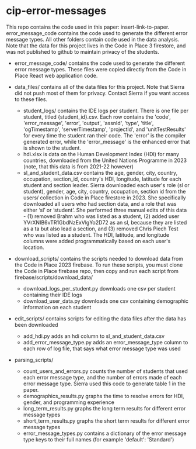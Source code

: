 # cip-error-messages
This repo contains the code used in this paper: insert-link-to-paper. error_message_code contains the code used to generate the different error message types. All other folders contain code used in the data analysis. Note that the data for this project lives in the Code in Place 3 firestore, and was not published to github to maintain privacy of the students.

+ error_message_code/ contains the code used to generate the different error message types. These files were copied directly from the Code in Place React web application code.

+ data_files/ contains all of the data files for this project. Note that Sierra did not push most of them for privacy. Contact Sierra if you want access to these files.
    + student_logs/ contains the IDE logs per student. There is one file per student, titled {student_id}.csv. Each row contains the 'code', 'error_message', 'error', 'output', 'assnId', 'type', 'title', 'ogTimestamp', 'serverTimestamp', 'projectId', and 'unitTestResults' for every time the student ran their code. The 'error' is the compiler generated error, while the 'error_message' is the enhanced error that is shown to the student.
    + hdi.xlsx is data on the Human Development Index (HDI) for many countries, downloaded from the United Nations Programme in 2023 (note, that this data is from 2021-22 however)
    + sl_and_student_data.csv contains the age, gender, city, country, occupation, section_id, country's HDI, longitude, latitude for each student and section leader. Sierra downloaded each user's role (sl or student), gender, age, city, country, occupation, section id from the users/ collection in Code in Place firestore in 2023. She specifically downloaded all users who had section data, and a role that was either ‘sl’ or ‘student’. She performed three manual edits of this data - (1) removed Brahm who was listed as a student, (2) added user YVrXNIB6vTR1GbdNzExVlgYo2D72 as an sl, because they are listed as a ta but also lead a section, and (3) removed Chris Piech Test who was listed as a student. The HDI, latitude, and longitude columns were added programmatically based on each user's location.

+ download_scripts/ contains the scripts needed to download data from the Code in Place 2023 firebase. To run these scripts, you must clone the Code in Place firebase repo, then copy and run each script from firebase/scripts/download_data/
    + download_logs_per_student.py downloads one csv per student containing their IDE logs
    + download_user_data.py downloads one csv containing demographic information on each student

+ edit_scripts/ contains scripts for editing the data files after the data has been downloaded
    + add_hdi.py adds an hdi column to sl_and_student_data.csv
    + add_error_message_type.py adds an error_message_type column to each row of log file, that says what error message type was used

+ parsing_scripts/
    + count_users_and_errors.py counts the number of students that used each error message type, and the number of errors made of each error message type. Sierra used this code to generate table 1 in the paper.
    + demographics_results.py graphs the time to resolve errors for HDI, gender, and programming experience
    + long_term_results.py graphs the long term results for different error message types
    + short_term_results.py graphs the short term results for different error message types
    + error_message_types.py contains a dictionary of the error message type keys to their full names (for example 'default': 'Standard')